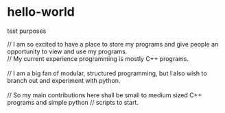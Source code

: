 # hello-world
test purposes
<p>
// I am so excited to have a place to store my programs and give people an opportunity to view and use my programs.
<br> // My current experience programming is mostly C++ programs. </br> 
<br> // I am a big fan of modular, structured programming, but I also wish to branch out and experiment with python. </br> 
<br> // So my main contributions here shall be small to medium sized C++ programs and simple python // scripts to start.  </br>
</p>
